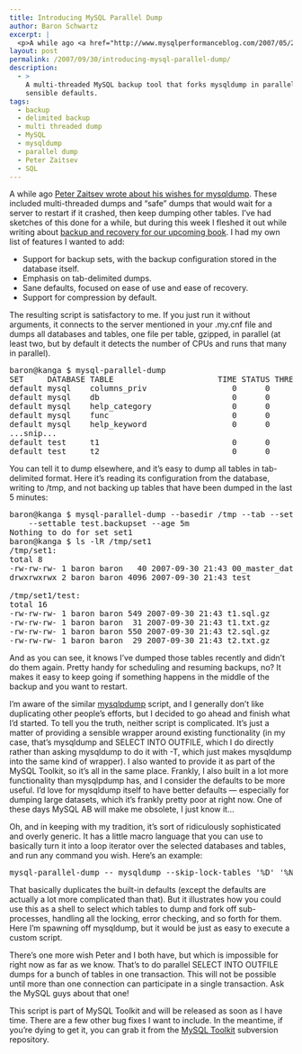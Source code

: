 ```yaml
---
title: Introducing MySQL Parallel Dump
author: Baron Schwartz
excerpt: |
  <p>A while ago <a href="http://www.mysqlperformanceblog.com/2007/05/22/wishes-for-mysqldump/">Peter Zaitsev wrote about his wishes for mysqldump</a>.  These included multi-threaded dumps and "safe" dumps that would wait for a server to restart if it crashed, then keep dumping other tables.  I've had sketches of this done for a while, but during this week I fleshed it out while writing about <a href="http://www.xaprb.com/blog/2007/09/19/high-performance-mysql-second-edition-backup-and-recovery/">backup and recovery for our upcoming book</a>.</p>
layout: post
permalink: /2007/09/30/introducing-mysql-parallel-dump/
description:
  - >
    A multi-threaded MySQL backup tool that forks mysqldump in parallel with
    sensible defaults.
tags:
  - backup
  - delimited backup
  - multi threaded dump
  - MySQL
  - mysqldump
  - parallel dump
  - Peter Zaitsev
  - SQL
---
```

A while ago [Peter Zaitsev wrote about his wishes for mysqldump][1]. These included multi-threaded dumps and &#8220;safe&#8221; dumps that would wait for a server to restart if it crashed, then keep dumping other tables. I&#8217;ve had sketches of this done for a while, but during this week I fleshed it out while writing about [backup and recovery for our upcoming book][2]. I had my own list of features I wanted to add:

*   Support for backup sets, with the backup configuration stored in the database itself.
*   Emphasis on tab-delimited dumps.
*   Sane defaults, focused on ease of use and ease of recovery.
*   Support for compression by default.

The resulting script is satisfactory to me. If you just run it without arguments, it connects to the server mentioned in your .my.cnf file and dumps all databases and tables, one file per table, gzipped, in parallel (at least two, but by default it detects the number of CPUs and runs that many in parallel).

<pre>baron@kanga $ mysql-parallel-dump
SET     DATABASE TABLE                      TIME STATUS THREADS
default mysql    columns_priv                  0      0       2
default mysql    db                            0      0       2
default mysql    help_category                 0      0       2
default mysql    func                          0      0       2
default mysql    help_keyword                  0      0       2
...snip...
default test     t1                            0      0       2
default test     t2                            0      0       1</pre>

You can tell it to dump elsewhere, and it&#8217;s easy to dump all tables in tab-delimited format. Here it&#8217;s reading its configuration from the database, writing to /tmp, and not backing up tables that have been dumped in the last 5 minutes:

<pre>baron@kanga $ mysql-parallel-dump --basedir /tmp --tab --sets set1 \
    --settable test.backupset --age 5m
Nothing to do for set set1
baron@kanga $ ls -lR /tmp/set1
/tmp/set1:
total 8
-rw-rw-rw- 1 baron baron   40 2007-09-30 21:43 00_master_data.sql
drwxrwxrwx 2 baron baron 4096 2007-09-30 21:43 test

/tmp/set1/test:
total 16
-rw-rw-rw- 1 baron baron 549 2007-09-30 21:43 t1.sql.gz
-rw-rw-rw- 1 baron baron  31 2007-09-30 21:43 t1.txt.gz
-rw-rw-rw- 1 baron baron 550 2007-09-30 21:43 t2.sql.gz
-rw-rw-rw- 1 baron baron  29 2007-09-30 21:43 t2.txt.gz</pre>

And as you can see, it knows I&#8217;ve dumped those tables recently and didn&#8217;t do them again. Pretty handy for scheduling and resuming backups, no? It makes it easy to keep going if something happens in the middle of the backup and you want to restart.

I&#8217;m aware of the similar [mysqlpdump][3] script, and I generally don&#8217;t like duplicating other people&#8217;s efforts, but I decided to go ahead and finish what I&#8217;d started. To tell you the truth, neither script is complicated. It&#8217;s just a matter of providing a sensible wrapper around existing functionality (in my case, that&#8217;s mysqldump and SELECT INTO OUTFILE, which I do directly rather than asking mysqldump to do it with -T, which just makes mysqldump into the same kind of wrapper). I also wanted to provide it as part of the MySQL Toolkit, so it&#8217;s all in the same place. Frankly, I also built in a lot more functionality than mysqlpdump has, and I consider the defaults to be more useful. I&#8217;d love for mysqldump itself to have better defaults &#8212; especially for dumping large datasets, which it&#8217;s frankly pretty poor at right now. One of these days MySQL AB will make me obsolete, I just know it&#8230;

Oh, and in keeping with my tradition, it&#8217;s sort of ridiculously sophisticated and overly generic. It has a little macro language that you can use to basically turn it into a loop iterator over the selected databases and tables, and run any command you wish. Here&#8217;s an example:

<pre>mysql-parallel-dump -- mysqldump --skip-lock-tables '%D' '%N' \| gzip --fast -c - \> '%D.%N.gz'</pre>

That basically duplicates the built-in defaults (except the defaults are actually a lot more complicated than that). But it illustrates how you could use this as a shell to select which tables to dump and fork off sub-processes, handling all the locking, error checking, and so forth for them. Here I&#8217;m spawning off mysqldump, but it would be just as easy to execute a custom script.

There&#8217;s one more wish Peter and I both have, but which is impossible for right now as far as we know. That&#8217;s to do parallel SELECT INTO OUTFILE dumps for a bunch of tables in one transaction. This will not be possible until more than one connection can participate in a single transaction. Ask the MySQL guys about that one!

This script is part of MySQL Toolkit and will be released as soon as I have time. There are a few other bug fixes I want to include. In the meantime, if you&#8217;re dying to get it, you can grab it from the [MySQL Toolkit][4] subversion repository.

 [1]: http://www.mysqlperformanceblog.com/2007/05/22/wishes-for-mysqldump/
 [2]: http://www.xaprb.com/blog/2007/09/19/high-performance-mysql-second-edition-backup-and-recovery/
 [3]: http://www.fr3nd.net/projects/mysqlpdump/
 [4]: http://code.google.com/p/maatkit/